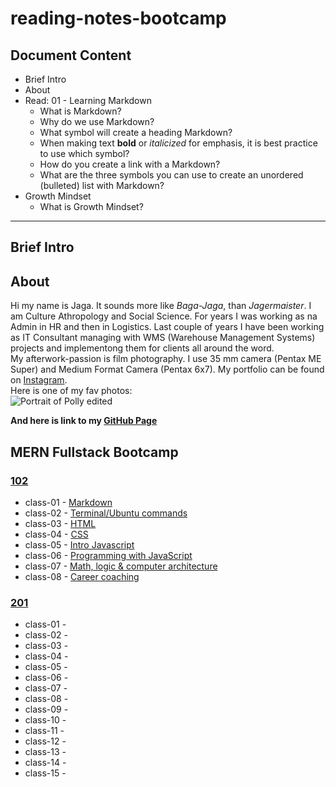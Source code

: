# reading-notes-bootcamp
## Document Content
- Brief Intro
- About
- Read: 01 - Learning Markdown
  - What is Markdown?
  - Why do we use Markdown?
  - What symbol will create a heading Markdown?
  - When making text **bold** or *italicized* for emphasis, it is best practice to use which symbol?
  - How do you create a link with a Markdown?
  - What are the three symbols you can use to create an unordered (bulleted) list with Markdown?
- Growth Mindset
  - What is Growth Mindset?

***
## Brief Intro
## About
Hi my name is Jaga. It sounds more like *Baga-Jaga*, than *Jagermaister*. I am Culture Athropology and Social Science. For years I was working as na Admin in HR and then in Logistics. Last couple of years I have been working as IT Consultant managing with WMS (Warehouse Management Systems) projects and implementong them for clients all around the word.  
My afterwork-passion is film photography. I use 35 mm camera (Pentax ME Super) and Medium Format Camera (Pentax 6x7). My portfolio can be found on [Instagram](https://www.instagram.com/jagagalganek/?hl=en).  
Here is one of my fav photos:  
![Portrait of Polly edited](https://github.com/YagaGauaganek/reading-notes-bootcamp/assets/135458354/16514a68-dbc5-4173-9a78-a5b281adfe89)

 **And here is link to my [**GitHub Page**](https://github.com/YagaGauaganek)**

## MERN Fullstack Bootcamp
### [102](https://github.com/YagaGauaganek/reading-notes-bootcamp/tree/main/102)
- class-01 - [Markdown](https://github.com/YagaGauaganek/reading-notes-bootcamp/blob/main/102/class-01.md)
- class-02 - [Terminal/Ubuntu commands](https://github.com/YagaGauaganek/reading-notes-bootcamp/blob/main/102/Class-02.md)
- class-03 - [HTML](https://github.com/YagaGauaganek/reading-notes-bootcamp/blob/main/102/class-03.md)
- class-04 - [CSS](https://github.com/YagaGauaganek/reading-notes-bootcamp/blob/main/102/class-04.md)
- class-05 - [Intro Javascript](https://github.com/YagaGauaganek/reading-notes-bootcamp/blob/main/102/class-05.md)
- class-06 - [Programming with JavaScript](https://github.com/YagaGauaganek/reading-notes-bootcamp/blob/main/102/class-06.md)
- class-07 - [Math, logic & computer architecture](https://github.com/YagaGauaganek/reading-notes-bootcamp/blob/main/102/class-07.md)
- class-08 - [Career coaching](https://github.com/YagaGauaganek/reading-notes-bootcamp/blob/main/102/class-08.md)
### [201](https://github.com/YagaGauaganek/reading-notes-bootcamp/tree/main/201)
- class-01 - 
- class-02 - 
- class-03 - 
- class-04 - 
- class-05 - 
- class-06 - 
- class-07 - 
- class-08 -
- class-09 - 
- class-10 -
- class-11 - 
- class-12 -
- class-13 - 
- class-14 - 
- class-15 -